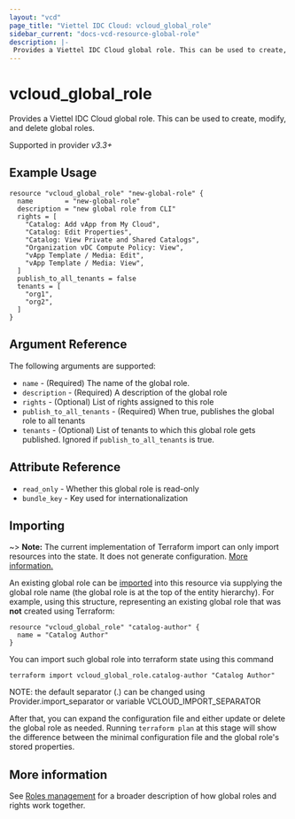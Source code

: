 ```yaml
---
layout: "vcd"
page_title: "Viettel IDC Cloud: vcloud_global_role"
sidebar_current: "docs-vcd-resource-global-role"
description: |-
 Provides a Viettel IDC Cloud global role. This can be used to create, modify, and delete global roles.
---
```


# vcloud\_global\_role

Provides a Viettel IDC Cloud global role. This can be used to create, modify, and delete global roles.

Supported in provider *v3.3+*

## Example Usage

```hcl
resource "vcloud_global_role" "new-global-role" {
  name        = "new-global-role"
  description = "new global role from CLI"
  rights = [
    "Catalog: Add vApp from My Cloud",
    "Catalog: Edit Properties",
    "Catalog: View Private and Shared Catalogs",
    "Organization vDC Compute Policy: View",
    "vApp Template / Media: Edit",
    "vApp Template / Media: View",
  ]
  publish_to_all_tenants = false
  tenants = [
    "org1",
    "org2",
  ]
}
```

## Argument Reference

The following arguments are supported:

* `name` - (Required) The name of the global role.
* `description` - (Required) A description of the global role
* `rights` - (Optional) List of rights assigned to this role
* `publish_to_all_tenants` - (Required) When true, publishes the global role to all tenants
* `tenants` - (Optional) List of tenants to which this global role gets published. Ignored if `publish_to_all_tenants` is true.

## Attribute Reference

* `read_only` - Whether this global role is read-only
* `bundle_key` - Key used for internationalization

## Importing

~> **Note:** The current implementation of Terraform import can only import resources into the state. It does not generate
configuration. [More information.][docs-import]

An existing global role can be [imported][docs-import] into this resource via supplying the global role name (the global
role is at the top of the entity hierarchy).
For example, using this structure, representing an existing global role that was **not** created using Terraform:

```hcl
resource "vcloud_global_role" "catalog-author" {
  name = "Catalog Author"
}
```

You can import such global role into terraform state using this command

```
terraform import vcloud_global_role.catalog-author "Catalog Author"
```

NOTE: the default separator (.) can be changed using Provider.import_separator or variable VCLOUD_IMPORT_SEPARATOR

[docs-import]:https://www.terraform.io/docs/import/

After that, you can expand the configuration file and either update or delete the global role as needed. Running `terraform plan`
at this stage will show the difference between the minimal configuration file and the global role's stored properties.

## More information

See [Roles management](/providers/terraform-viettelidc/vcloud/latest/docs/guides/roles_management) for a broader description of how global roles and
rights work together.
